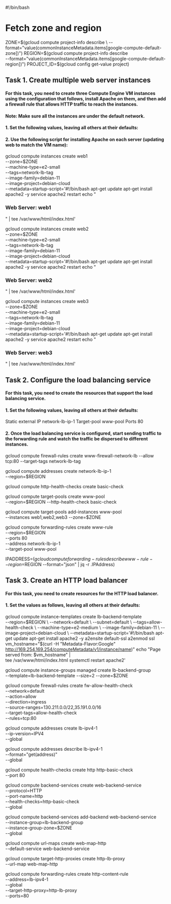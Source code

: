#!/bin/bash

# Fetch zone and region

ZONE=$(gcloud compute project-info describe \
  --format="value(commonInstanceMetadata.items[google-compute-default-zone])")
REGION=$(gcloud compute project-info describe \
 --format="value(commonInstanceMetadata.items[google-compute-default-region])")
PROJECT_ID=$(gcloud config get-value project)

## Task 1. Create multiple web server instances

#### For this task, you need to create three Compute Engine VM instances using the configuration that follows, install Apache on them, and then add a firewall rule that allows HTTP traffic to reach the instances.

#### Note: Make sure all the instances are under the default network.

#### 1. Set the following values, leaving all others at their defaults:

#### 2. Use the following script for installing Apache on each server (updating web to match the VM name):

gcloud compute instances create web1 \
--zone=$ZONE \
--machine-type=e2-small \
--tags=network-lb-tag \
--image-family=debian-11 \
--image-project=debian-cloud \
--metadata=startup-script='#!/bin/bash
apt-get update
apt-get install apache2 -y
service apache2 restart
echo "<h3>Web Server: web1</h3>" | tee /var/www/html/index.html'

gcloud compute instances create web2 \
--zone=$ZONE \
--machine-type=e2-small \
--tags=network-lb-tag \
--image-family=debian-11 \
--image-project=debian-cloud \
--metadata=startup-script='#!/bin/bash
apt-get update
apt-get install apache2 -y
service apache2 restart
echo "<h3>Web Server: web2</h3>" | tee /var/www/html/index.html'

gcloud compute instances create web3 \
--zone=$ZONE \
--machine-type=e2-small \
--tags=network-lb-tag \
--image-family=debian-11 \
--image-project=debian-cloud \
--metadata=startup-script='#!/bin/bash
apt-get update
apt-get install apache2 -y
service apache2 restart
echo "<h3>Web Server: web3</h3>" | tee /var/www/html/index.html'

## Task 2. Configure the load balancing service

#### For this task, you need to create the resources that support the load balancing service.

#### 1. Set the following values, leaving all others at their defaults:

Static external IP network-lb-ip-1
Target-pool www-pool
Ports 80

#### 2. Once the load balancing service is configured, start sending traffic to the forwarding rule and watch the traffic be dispersed to different instances.

gcloud compute firewall-rules create www-firewall-network-lb --allow tcp:80 --target-tags network-lb-tag

gcloud compute addresses create network-lb-ip-1 \
 --region=$REGION

gcloud compute http-health-checks create basic-check

gcloud compute target-pools create www-pool \
 --region=$REGION --http-health-check basic-check

gcloud compute target-pools add-instances www-pool \
 --instances web1,web2,web3 --zone=$ZONE

gcloud compute forwarding-rules create www-rule \
 --region=$REGION \
 --ports 80 \
 --address network-lb-ip-1 \
 --target-pool www-pool

IPADDRESS=$(gcloud compute forwarding-rules describe www-rule --region=$REGION --format="json" | jq -r .IPAddress)

## Task 3. Create an HTTP load balancer

#### For this task, you need to create resources for the HTTP load balancer.

#### 1. Set the values as follows, leaving all others at their defaults:

gcloud compute instance-templates create lb-backend-template \
 --region=$REGION \
   --network=default \
   --subnet=default \
   --tags=allow-health-check \
   --machine-type=e2-medium \
   --image-family=debian-11 \
   --image-project=debian-cloud \
   --metadata=startup-script='#!/bin/bash
     apt-get update
     apt-get install apache2 -y
     a2ensite default-ssl
     a2enmod ssl
     vm_hostname="$(curl -H "Metadata-Flavor:Google" \
 http://169.254.169.254/computeMetadata/v1/instance/name)"
echo "Page served from: $vm_hostname" | \
 tee /var/www/html/index.html
systemctl restart apache2'

gcloud compute instance-groups managed create lb-backend-group \
 --template=lb-backend-template --size=2 --zone=$ZONE

gcloud compute firewall-rules create fw-allow-health-check \
 --network=default \
 --action=allow \
 --direction=ingress \
 --source-ranges=130.211.0.0/22,35.191.0.0/16 \
 --target-tags=allow-health-check \
 --rules=tcp:80

gcloud compute addresses create lb-ipv4-1 \
 --ip-version=IPV4 \
 --global

gcloud compute addresses describe lb-ipv4-1 \
 --format="get(address)" \
 --global

gcloud compute health-checks create http http-basic-check \
 --port 80

gcloud compute backend-services create web-backend-service \
 --protocol=HTTP \
 --port-name=http \
 --health-checks=http-basic-check \
 --global

gcloud compute backend-services add-backend web-backend-service \
 --instance-group=lb-backend-group \
 --instance-group-zone=$ZONE \
 --global

gcloud compute url-maps create web-map-http \
 --default-service web-backend-service

gcloud compute target-http-proxies create http-lb-proxy \
 --url-map web-map-http

gcloud compute forwarding-rules create http-content-rule \
 --address=lb-ipv4-1\
 --global \
 --target-http-proxy=http-lb-proxy \
 --ports=80
